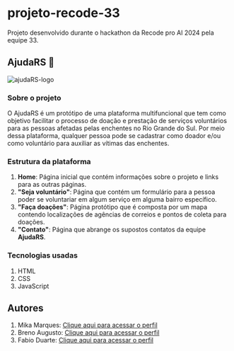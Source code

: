 # projeto-recode-33
 Projeto desenvolvido durante o hackathon da Recode pro AI 2024 pela equipe 33.
## AjudaRS 🤝
![ajudaRS-logo](https://github.com/user-attachments/assets/a20026eb-84b8-4189-a638-490636d85fd0)


### Sobre o projeto
 O AjudaRS é um protótipo de uma plataforma multifuncional que tem como objetivo facilitar o processo de doação e prestação de serviços voluntários para as pessoas afetadas pelas enchentes no Rio Grande do Sul. Por meio dessa plataforma, qualquer pessoa pode se cadastrar como doador e/ou como voluntário para auxiliar as vítimas das enchentes. 

### Estrutura da plataforma
1. **Home**: Página inicial que contém informações sobre o projeto e links para as outras páginas.
2. **"Seja voluntário"**: Página que contém um formulário para a pessoa poder se voluntariar em algum serviço em alguma bairro específico.
3. **"Faça doações"**: Página protótipo que é composta por um mapa contendo localizações de agências de correios e pontos de coleta para doações.
4. **"Contato"**: Página que abrange os supostos contatos da equipe **AjudaRS**.

### Tecnologias usadas
1. HTML
2. CSS
3. JavaScript

## Autores
1. Mika Marques: [Clique aqui para acessar o perfil](https://github.com/Akimkj)
2. Breno Augusto: [Clique aqui para acessar o perfil](https://github.com/brenoaug)
3. Fabio Duarte: [Clique aqui para acessar o perfil](https://github.com/FabinDr)

 


